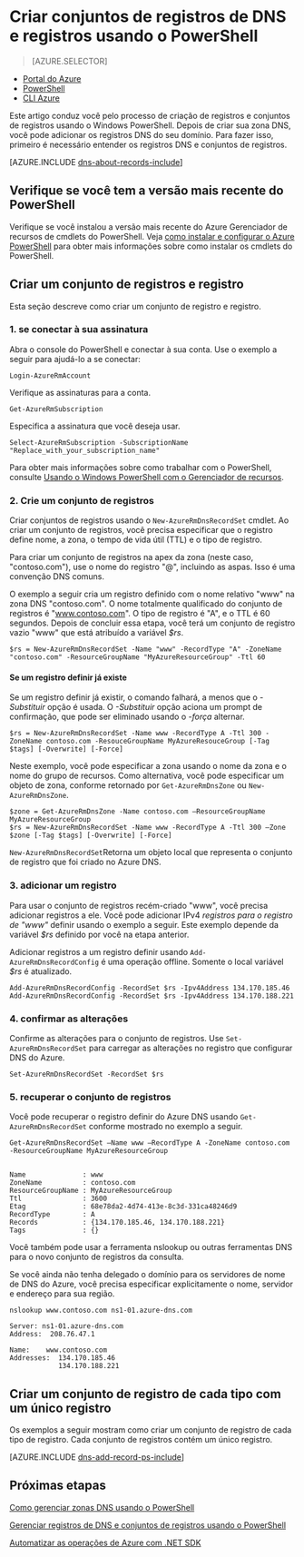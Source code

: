 <properties
   pageTitle="Criar um conjunto de registros e registros para uma zona DNS usando o PowerShell | Microsoft Azure"
   description="Como criar registros de host DNS do Azure. Configuração do registro define e registros usando o PowerShell"
   services="dns"
   documentationCenter="na"
   authors="sdwheeler"
   manager="carmonm"
   editor=""/>

<tags
   ms.service="dns"
   ms.devlang="na"
   ms.topic="article"
   ms.tgt_pltfrm="na"
   ms.workload="infrastructure-services"
   ms.date="08/16/2016"
   ms.author="sewhee"/>



# <a name="create-dns-record-sets-and-records-by-using-powershell"></a>Criar conjuntos de registros de DNS e registros usando o PowerShell


> [AZURE.SELECTOR]
- [Portal do Azure](dns-getstarted-create-recordset-portal.md)
- [PowerShell](dns-getstarted-create-recordset.md)
- [CLI Azure](dns-getstarted-create-recordset-cli.md)

Este artigo conduz você pelo processo de criação de registros e conjuntos de registros usando o Windows PowerShell. Depois de criar sua zona DNS, você pode adicionar os registros DNS do seu domínio. Para fazer isso, primeiro é necessário entender os registros DNS e conjuntos de registros.

[AZURE.INCLUDE [dns-about-records-include](../../includes/dns-about-records-include.md)]

## <a name="verify-that-you-have-the-latest-version-of-powershell"></a>Verifique se você tem a versão mais recente do PowerShell

Verifique se você instalou a versão mais recente do Azure Gerenciador de recursos de cmdlets do PowerShell. Veja [como instalar e configurar o Azure PowerShell](../powershell-install-configure.md) para obter mais informações sobre como instalar os cmdlets do PowerShell.

## <a name="create-a-record-set-and-record"></a>Criar um conjunto de registros e registro

Esta seção descreve como criar um conjunto de registro e registro.


### <a name="1-connect-to-your-subscription"></a>1. se conectar à sua assinatura

Abra o console do PowerShell e conectar à sua conta. Use o exemplo a seguir para ajudá-lo a se conectar:

    Login-AzureRmAccount

Verifique as assinaturas para a conta.

    Get-AzureRmSubscription

Especifica a assinatura que você deseja usar.

    Select-AzureRmSubscription -SubscriptionName "Replace_with_your_subscription_name"

Para obter mais informações sobre como trabalhar com o PowerShell, consulte [Usando o Windows PowerShell com o Gerenciador de recursos](../powershell-azure-resource-manager.md).


### <a name="2-create-a-record-set"></a>2. Crie um conjunto de registros

Criar conjuntos de registros usando o `New-AzureRmDnsRecordSet` cmdlet. Ao criar um conjunto de registros, você precisa especificar que o registro define nome, a zona, o tempo de vida útil (TTL) e o tipo de registro.

Para criar um conjunto de registros na apex da zona (neste caso, "contoso.com"), use o nome do registro "@", incluindo as aspas. Isso é uma convenção DNS comuns.

O exemplo a seguir cria um registro definido com o nome relativo "www" na zona DNS "contoso.com". O nome totalmente qualificado do conjunto de registros é "www.contoso.com". O tipo de registro é "A", e o TTL é 60 segundos. Depois de concluir essa etapa, você terá um conjunto de registro vazio "www" que está atribuído a variável *$rs*.

    $rs = New-AzureRmDnsRecordSet -Name "www" -RecordType "A" -ZoneName "contoso.com" -ResourceGroupName "MyAzureResourceGroup" -Ttl 60

#### <a name="if-a-record-set-already-exists"></a>Se um registro definir já existe

Se um registro definir já existir, o comando falhará, a menos que o *-Substituir* opção é usada. O *-Substituir* opção aciona um prompt de confirmação, que pode ser eliminado usando o *-força* alternar.


    $rs = New-AzureRmDnsRecordSet -Name www -RecordType A -Ttl 300 -ZoneName contoso.com -ResouceGroupName MyAzureResouceGroup [-Tag $tags] [-Overwrite] [-Force]


Neste exemplo, você pode especificar a zona usando o nome da zona e o nome do grupo de recursos. Como alternativa, você pode especificar um objeto de zona, conforme retornado por `Get-AzureRmDnsZone` ou `New-AzureRmDnsZone`.

    $zone = Get-AzureRmDnsZone -Name contoso.com –ResourceGroupName MyAzureResourceGroup
    $rs = New-AzureRmDnsRecordSet -Name www -RecordType A -Ttl 300 –Zone $zone [-Tag $tags] [-Overwrite] [-Force]

`New-AzureRmDnsRecordSet`Retorna um objeto local que representa o conjunto de registro que foi criado no Azure DNS.

### <a name="3-add-a-record"></a>3. adicionar um registro

Para usar o conjunto de registros recém-criado "www", você precisa adicionar registros a ele. Você pode adicionar IPv4 *registros para o registro de "www"* definir usando o exemplo a seguir. Este exemplo depende da variável *$rs* definido por você na etapa anterior.

Adicionar registros a um registro definir usando `Add-AzureRmDnsRecordConfig` é uma operação offline. Somente o local variável *$rs* é atualizado.


    Add-AzureRmDnsRecordConfig -RecordSet $rs -Ipv4Address 134.170.185.46
    Add-AzureRmDnsRecordConfig -RecordSet $rs -Ipv4Address 134.170.188.221

### <a name="4-commit-the-changes"></a>4. confirmar as alterações

Confirme as alterações para o conjunto de registros. Use `Set-AzureRmDnsRecordSet` para carregar as alterações no registro que configurar DNS do Azure.

    Set-AzureRmDnsRecordSet -RecordSet $rs

### <a name="5-retrieve-the-record-set"></a>5. recuperar o conjunto de registros

Você pode recuperar o registro definir do Azure DNS usando `Get-AzureRmDnsRecordSet` conforme mostrado no exemplo a seguir.


    Get-AzureRmDnsRecordSet –Name www –RecordType A -ZoneName contoso.com -ResourceGroupName MyAzureResourceGroup


    Name              : www
    ZoneName          : contoso.com
    ResourceGroupName : MyAzureResourceGroup
    Ttl               : 3600
    Etag              : 68e78da2-4d74-413e-8c3d-331ca48246d9
    RecordType        : A
    Records           : {134.170.185.46, 134.170.188.221}
    Tags              : {}


Você também pode usar a ferramenta nslookup ou outras ferramentas DNS para o novo conjunto de registros da consulta.

Se você ainda não tenha delegado o domínio para os servidores de nome de DNS do Azure, você precisa especificar explicitamente o nome, servidor e endereço para sua região.


    nslookup www.contoso.com ns1-01.azure-dns.com

    Server: ns1-01.azure-dns.com
    Address:  208.76.47.1

    Name:    www.contoso.com
    Addresses:  134.170.185.46
                134.170.188.221

## <a name="create-a-record-set-of-each-type-with-a-single-record"></a>Criar um conjunto de registro de cada tipo com um único registro


Os exemplos a seguir mostram como criar um conjunto de registro de cada tipo de registro. Cada conjunto de registros contém um único registro.

[AZURE.INCLUDE [dns-add-record-ps-include](../../includes/dns-add-record-ps-include.md)]


## <a name="next-steps"></a>Próximas etapas

[Como gerenciar zonas DNS usando o PowerShell](dns-operations-dnszones.md)

[Gerenciar registros de DNS e conjuntos de registros usando o PowerShell](dns-operations-recordsets.md)

[Automatizar as operações de Azure com .NET SDK](dns-sdk.md)
